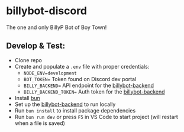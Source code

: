 # billybot-discord

The one and only BillyP Bot of Boy Town!

## Develop & Test:

-   Clone repo
-   Create and populate a `.env` file with proper credentials:
    -   `NODE_ENV=development`
    -   `BOT_TOKEN=` Token found on Discord dev portal
    -   `BILLY_BACKEND=` API endpoint for the [billybot-backend](https://github.com/BillyP-Bot/billybot-backend)
    -   `BILLY_BACKEND_TOKEN=` Auth token for the [billybot-backend](https://github.com/BillyP-Bot/billybot-backend)
-   Install [bun](https://bun.sh/)
-   Set up the [billybot-backend](https://github.com/BillyP-Bot/billybot-backend) to run locally
-   Run `bun install` to install package dependencies
-   Run `bun run dev` or press `F5` in VS Code to start project (will restart when a file is saved)
